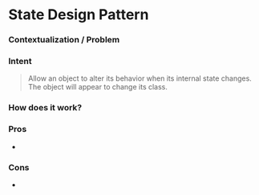 # State Design Pattern

### Contextualization / Problem



### Intent

> Allow an object to alter its behavior when its internal state changes. The object will appear to change its class.

### How does it work?



### Pros

- 

### Cons

- 
